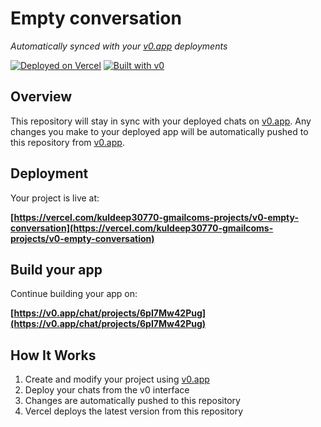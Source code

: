 # Empty conversation

*Automatically synced with your [v0.app](https://v0.app) deployments*

[![Deployed on Vercel](https://img.shields.io/badge/Deployed%20on-Vercel-black?style=for-the-badge&logo=vercel)](https://vercel.com/kuldeep30770-gmailcoms-projects/v0-empty-conversation)
[![Built with v0](https://img.shields.io/badge/Built%20with-v0.app-black?style=for-the-badge)](https://v0.app/chat/projects/6pI7Mw42Pug)

## Overview

This repository will stay in sync with your deployed chats on [v0.app](https://v0.app).
Any changes you make to your deployed app will be automatically pushed to this repository from [v0.app](https://v0.app).

## Deployment

Your project is live at:

**[https://vercel.com/kuldeep30770-gmailcoms-projects/v0-empty-conversation](https://vercel.com/kuldeep30770-gmailcoms-projects/v0-empty-conversation)**

## Build your app

Continue building your app on:

**[https://v0.app/chat/projects/6pI7Mw42Pug](https://v0.app/chat/projects/6pI7Mw42Pug)**

## How It Works

1. Create and modify your project using [v0.app](https://v0.app)
2. Deploy your chats from the v0 interface
3. Changes are automatically pushed to this repository
4. Vercel deploys the latest version from this repository